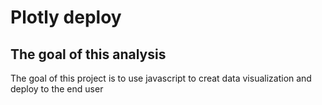 # Plotly deploy

## The goal of this analysis

The goal of this project is to use javascript to creat data visualization and deploy to the end user
